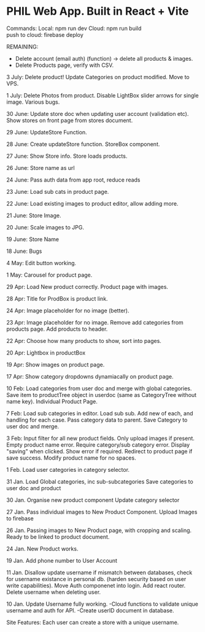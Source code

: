 # PHIL Web App. Built in React + Vite
Commands:
Local: 
    npm run dev
Cloud: 
    npm run build  
    push to cloud: firebase deploy

REMAINING:
* Delete account (email auth) (function) -> delete all products & images.
* Delete Products page, verify with CSV.


3 July:
Delete product!
Update Categories on product modified.
Move to VPS.

1 July:
Delete Photos from product.
Disable LightBox slider arrows for single image.
Various bugs.

30 June:
Update store doc when updating user account (validation etc).
Show stores on front page from stores document.

29 June:
UpdateStore Function.

28 June:
Create updateStore function.
StoreBox component.

27 June:
Show Store info.
Store loads products.

26 June:
Store name as url

24 June:
Pass auth data from app root, reduce reads

23 June:
Load sub cats in product page.

22 June:
Load existing images to product editor, allow adding more.

21 June:
Store Image.

20 June:
Scale images to JPG.

19 June:
Store Name

18 June:
Bugs

4 May:
Edit button working.

1 May:
Carousel for product page.

29 Apr:
Load New product correctly. Product page with images.

28 Apr:
Title for ProdBox is product link.

24 Apr:
Image placeholder for no image (better).

23 Apr:
Image placeholder for no image.
Remove add categories from products page.
Add products to header.

22 Apr:
Choose how many products to show, sort into pages.

20 Apr:
Lightbox in productBox

19 Apr:
Show images on product page.

17 Apr:
Show category dropdowns dynamiacally on product page.

10 Feb: 
Load categories from user doc and merge with global categories.
Save item to productTree object in userdoc (same as CategoryTree without name key).
Individual Product Page.

7 Feb: 
Load sub categories in editor.
Load sub sub.
Add new of each, and handling for each case.
Pass category data to parent.
Save Category to user doc and merge.

3 Feb:
Input filter for all new product fields. Only upload images if present. Empty product name error. Require category/sub category error. Display "saving" when clicked. Show error if required. Redirect to product page if save success. Modify product name for no spaces.

1 Feb.
Load user categories in category selector.

31 Jan.
Load Global categories, inc sub-subcategories
Save categories to user doc and product

30 Jan.
Organise new product component
Update category selector

27 Jan.
Pass individual images to New Product Component. Upload Images to firebase

26 Jan.
Passing images to New Product page, with cropping and scaling. Ready to be linked to product document.

24 Jan.
New Product works.

19 Jan.
Add phone number to User Account

11 Jan.
Disallow update username if mismatch between databases, check for username existance in personal db. (harden security based on user write capabilities).
Move Auth componenet into login.
Add react router.
Delete username when deleting user.

10 Jan.
Update Username fully working. 
-Cloud functions to validate unique username and auth for API. 
-Create userID document in database.


Site Features:
Each user can create a store with a unique username.